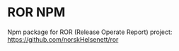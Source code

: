 # ROR NPM

Npm package for ROR (Release Operate Report) project: https://github.com/norskHelsenett/ror
